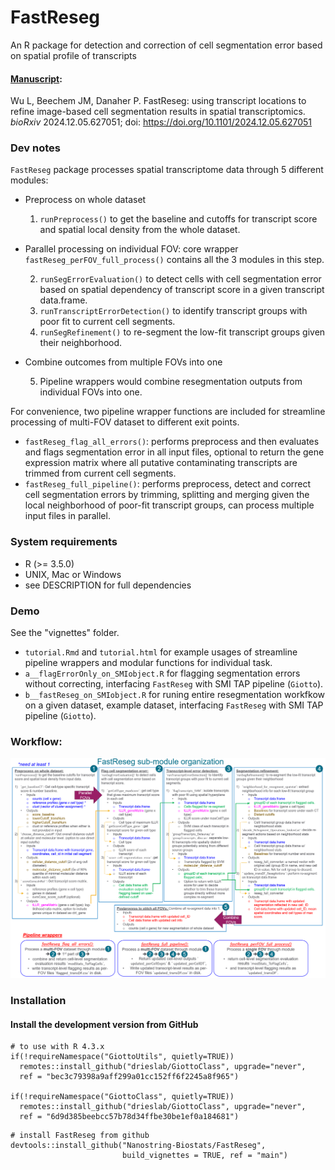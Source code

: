 # FastReseg
 An R package for detection and correction of cell segmentation error based on spatial profile of transcripts
 
#### [Manuscript](https://www.biorxiv.org/content/10.1101/2024.12.05.627051v1.abstract):
 
Wu L, Beechem JM, Danaher P. FastReseg: using transcript locations to refine image-based cell segmentation results in spatial transcriptomics. *bioRxiv* 2024.12.05.627051; doi: https://doi.org/10.1101/2024.12.05.627051
 
### Dev notes 
`FastReseg` package processes spatial transcriptome data through 5 different modules: 

* Preprocess on whole dataset

  1) `runPreprocess()` to get the baseline and cutoffs for transcript score and spatial local density from the whole dataset.

* Parallel processing on individual FOV: core wrapper `fastReseg_perFOV_full_process()` contains all the 3 modules in this step. 

  2) `runSegErrorEvaluation()` to detect cells with cell segmentation error based on spatial dependency of transcript score in a given transcript data.frame.
  3) `runTranscriptErrorDetection()` to identify transcript groups with poor fit to current cell segments. 
  4) `runSegRefinement()` to re-segment the low-fit transcript groups given their neighborhood.

* Combine outcomes from multiple FOVs into one

  5) Pipeline wrappers would combine resegmentation outputs from individual FOVs into one.

For convenience, two pipeline wrapper functions are included for streamline processing of multi-FOV dataset to different exit points.

- `fastReseg_flag_all_errors()`: performs preprocess and then evaluates and flags segmentation error in all input files, optional to return the gene expression matrix where all putative contaminating transcripts are trimmed from current cell segments.
- `fastReseg_full_pipeline()`: performs preprocess, detect and correct cell segmentation errors by trimming, splitting and merging given the local neighborhood of poor-fit transcript groups, can process multiple input files in parallel.   

### System requirements
- R (>= 3.5.0)
- UNIX, Mac or Windows
- see DESCRIPTION for full dependencies

### Demo
See the "vignettes" folder. 

- `tutorial.Rmd` and `tutorial.html` for example usages of streamline pipeline wrappers and modular functions for individual task.
- `a__flagErrorOnly_on_SMIobject.R` for flagging segmentation errors without correcting, interfacing `FastReseg` with SMI TAP pipeline (`Giotto`).
- `b__fastReseg_on_SMIobject.R` for runing entire resegmentation workfkow on a given dataset, example dataset, interfacing `FastReseg` with SMI TAP pipeline (`Giotto`).


### Workflow:
![Schematic of FastReseg workflow](man/figures/README-FastReseg_diagram.png)


### Installation
#### Install the development version from GitHub
```
# to use with R 4.3.x
if(!requireNamespace("GiottoUtils", quietly=TRUE))
  remotes::install_github("drieslab/GiottoClass", upgrade="never", 
  ref = "bec3c79398a9aff299a01cc152ff6f2245a8f965")
  
if(!requireNamespace("GiottoClass", quietly=TRUE))
  remotes::install_github("drieslab/GiottoClass", upgrade="never", 
  ref = "6d9d385beebcc57b78d34ffbe30be1ef0a184681")
```
```
# install FastReseg from github
devtools::install_github("Nanostring-Biostats/FastReseg", 
                         build_vignettes = TRUE, ref = "main")
```
